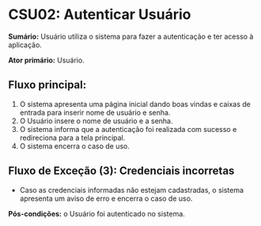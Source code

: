 # CSU02: Autenticar Usuário

**Sumário:** Usuário utiliza o sistema para fazer a autenticação e ter acesso à aplicação.

**Ator primário:** Usuário.

## Fluxo principal:
1. O sistema apresenta uma página inicial dando boas vindas e caixas de entrada para inserir nome de usuário e senha.
2. O Usuário insere o nome de usuário e a senha.
3. O sistema informa que a autenticação foi realizada com sucesso e redireciona para a tela principal.
4. O sistema encerra o caso de uso.

## Fluxo de Exceção (3): Credenciais incorretas
- Caso as credenciais informadas não estejam cadastradas, o sistema apresenta um aviso de erro e encerra o caso de uso.

**Pós-condições:** o Usuário foi autenticado no sistema.
